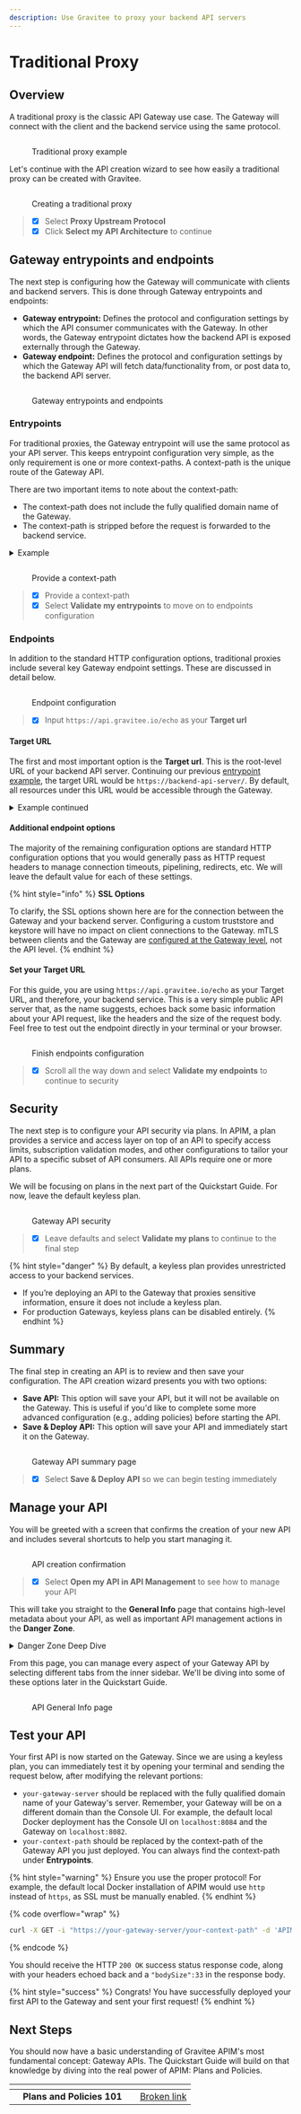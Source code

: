 ```yaml
---
description: Use Gravitee to proxy your backend API servers
---
```


# Traditional Proxy

## Overview

A traditional proxy is the classic API Gateway use case. The Gateway will connect with the client and the backend service using the same protocol.

<figure><img src="../../../.gitbook/assets/traditional proxy_overview.png" alt=""><figcaption><p>Traditional proxy example</p></figcaption></figure>

Let's continue with the API creation wizard to see how easily a traditional proxy can be created with Gravitee.

<figure><img src="../../../.gitbook/assets/traditional proxy.png" alt=""><figcaption><p>Creating a traditional proxy</p></figcaption></figure>

> * [x] Select **Proxy Upstream Protocol**
> * [x] Click **Select my API Architecture** to continue

## Gateway entrypoints and endpoints

The next step is configuring how the Gateway will communicate with clients and backend servers. This is done through Gateway entrypoints and endpoints:

* **Gateway entrypoint:** Defines the protocol and configuration settings by which the API consumer communicates with the Gateway. In other words, the Gateway entrypoint dictates how the backend API is exposed externally through the Gateway.&#x20;
* **Gateway endpoint:** Defines the protocol and configuration settings by which the Gateway API will fetch data/functionality from, or post data to, the backend API server.

<figure><img src="../../../.gitbook/assets/traditional proxy_gateway.png" alt=""><figcaption><p>Gateway entrypoints and endpoints</p></figcaption></figure>

### Entrypoints&#x20;

For traditional proxies, the Gateway entrypoint will use the same protocol as your API server. This keeps entrypoint configuration very simple, as the only requirement is one or more context-paths. A context-path is the unique route of the Gateway API.

There are two important items to note about the context-path:

* The context-path does not include the fully qualified domain name of the Gateway.&#x20;
* The context-path is stripped before the request is forwarded to the backend service.

<details>

<summary>Example</summary>

Let's say we provided a context-path of `/qs-traditional-api`. Once the API is fully configured and deployed to the Gateway, API consumers can reach the API at `https://apim-gateway-server/qs-traditional-api`. Now, if the consumer sends the following HTTP request to the Gateway:

```
GET https://apim-gateway-server/qs-traditional-api/orders
```

Then the backend API server will receive the following request:

```
GET https://backend-api-server/orders
```

</details>

<figure><img src="../../../.gitbook/assets/traditional proxy_context path.png" alt=""><figcaption><p>Provide a context-path</p></figcaption></figure>

> * [x] Provide a context-path
> * [x] Select **Validate my entrypoints** to move on to endpoints configuration

### Endpoints

In addition to the standard HTTP configuration options, traditional proxies include several key Gateway endpoint settings. These are discussed in detail below.

<figure><img src="../../../.gitbook/assets/traditional proxy_endpoint config.png" alt=""><figcaption><p>Endpoint configuration</p></figcaption></figure>

> * [x] Input `https://api.gravitee.io/echo` as your **Target url**

#### Target URL

The first and most important option is the **Target url**. This is the root-level URL of your backend API server. Continuing our previous [entrypoint example](traditional-proxy.md#example), the target URL would be `https://backend-api-server/`. By default, all resources under this URL would be accessible through the Gateway.&#x20;

<details>

<summary>Example continued</summary>

Let's imagine your backend API server, `https://backend-api-server/`, has two resources: `orders` and `customers`. After setting the Gateway API's target URL to `https://backend-api-server/`, an API consumer would send API requests to the following URLs to reach these resources through the Gateway:&#x20;

* Access the `orders/1` resource at `https://apim-gateway-server/unique-path/orders/1`
* Access the `customers/1` resource at `https://apim-gateway-server/unique-path/customers/1`

</details>

#### Additional endpoint options

The majority of the remaining configuration options are standard HTTP configuration options that you would generally pass as HTTP request headers to manage connection timeouts, pipelining, redirects, etc. We will leave the default value for each of these settings.

{% hint style="info" %}
**SSL Options**

To clarify, the SSL options shown here are for the connection between the Gateway and your backend server. Configuring a custom truststore and keystore will have no impact on client connections to the Gateway. mTLS between clients and the Gateway are [configured at the Gateway level](../../configuration/the-gravitee-api-gateway/environment-variables-system-properties-and-the-gravitee.yaml-file.md), not the API level.
{% endhint %}

#### Set your Target URL

For this guide, you are using `https://api.gravitee.io/echo` as your Target URL, and therefore, your backend service. This is a very simple public API server that, as the name suggests, echoes back some basic information about your API request, like the headers and the size of the request body. Feel free to test out the endpoint directly in your terminal or your browser.

<figure><img src="../../../.gitbook/assets/traditional proxy_finish config.png" alt=""><figcaption><p>Finish endpoints configuration</p></figcaption></figure>

> * [x] Scroll all the way down and select **Validate my endpoints** to continue to security

## Security

The next step is to configure your API security via plans. In APIM, a plan provides a service and access layer on top of an API to specify access limits, subscription validation modes, and other configurations to tailor your API to a specific subset of API consumers. All APIs require one or more plans.

We will be focusing on plans in the next part of the Quickstart Guide. For now, leave the default keyless plan.

<figure><img src="../../../.gitbook/assets/traditional proxy_security.png" alt=""><figcaption><p>Gateway API security</p></figcaption></figure>

> * [x] Leave defaults and select **Validate my plans** to continue to the final step

{% hint style="danger" %}
By default, a keyless plan provides unrestricted access to your backend services.&#x20;

* If you’re deploying an API to the Gateway that proxies sensitive information, ensure it does not include a keyless plan.
* For production Gateways, keyless plans can be disabled entirely.
{% endhint %}

## Summary

The final step in creating an API is to review and then save your configuration. The API creation wizard presents you with two options:

* **Save API:** This option will save your API, but it will not be available on the Gateway. This is useful if you'd like to complete some more advanced configuration (e.g., adding policies) before starting the API.&#x20;
* **Save & Deploy API:** This option will save your API and immediately start it on the Gateway.

<figure><img src="../../../.gitbook/assets/traditional proxy_summary.png" alt=""><figcaption><p>Gateway API summary page</p></figcaption></figure>

> * [x] Select **Save & Deploy API** so we can begin testing immediately

## Manage your API

You will be greeted with a screen that confirms the creation of your new API and includes several shortcuts to help you start managing it.

<figure><img src="../../../.gitbook/assets/traditional proxy_confirmation.png" alt=""><figcaption><p>API creation confirmation</p></figcaption></figure>

> * [x] Select **Open my API in API Management** to see how to manage your API

This will take you straight to the **General Info** page that contains high-level metadata about your API, as well as important API management actions in the **Danger Zone**.

<details>

<summary>Danger Zone Deep Dive</summary>

The **Danger Zone** should be self-descriptive. Use these actions with caution in production.

Below is a short summary of the different actions, each of which alters the state of your API. Some of these may not make sense until you complete the entire Quickstart Guide, so you may want to reference this later.

* **Stop the API/Start the API:** This action behaves like a toggle, stopping an active API or starting an inactive API. When stopped, all requests to the API will result in the client receiving an HTTP `404 Not Found` response status code.
* **Publish the API/Unpublish the API:** This action behaves like a toggle, publishing an unpublished API or unpublishing a published API. Publishing makes the API visible to members in the Developer Portal (also commonly referred to as an API catalog).
* **Make Public/Make Private:** This action behaves like a toggle, but only impacts published APIs. By default, published APIs can only be seen in the Developer Portal by members of that API. Making a published API public allows anybody with access to the Developer Portal to see the API.
* **Deprecate:** This action permanently blocks any new subscription requests. However, active subscriptions will continue to function unless the API is stopped or deleted.
* **Delete:** This action permanently deletes an API. To delete an API, it must be stopped and all plans must be deleted.

</details>

From this page, you can manage every aspect of your Gateway API by selecting different tabs from the inner sidebar. We'll be diving into some of these options later in the Quickstart Guide.

<figure><img src="../../../.gitbook/assets/traditional proxy_general.png" alt=""><figcaption><p>API General Info page</p></figcaption></figure>

## Test your API

Your first API is now started on the Gateway. Since we are using a keyless plan, you can immediately test it by opening your terminal and sending the request below, after modifying the relevant portions:

* `your-gateway-server` should be replaced with the fully qualified domain name of your Gateway's server. Remember, your Gateway will be on a different domain than the Console UI. For example, the default local Docker deployment has the Console UI on `localhost:8084` and the Gateway on `localhost:8082`.
* `your-context-path` should be replaced by the context-path of the Gateway API you just deployed. You can always find the context-path under **Entrypoints**.

{% hint style="warning" %}
Ensure you use the proper protocol! For example, the default local Docker installation of APIM would use `http` instead of `https`, as SSL must be manually enabled.&#x20;
{% endhint %}

{% code overflow="wrap" %}
```sh
curl -X GET -i "https://your-gateway-server/your-context-path" -d 'APIM Quickstart Guide=Hello World'
```
{% endcode %}

You should receive the HTTP `200 OK` success status response code, along with your headers echoed back and a `"bodySize":33` in the response body.

{% hint style="success" %}
Congrats! You have successfully deployed your first API to the Gateway and sent your first request!
{% endhint %}

## Next Steps

You should now have a basic understanding of Gravitee APIM's most fundamental concept: Gateway APIs. The Quickstart Guide will build on that knowledge by diving into the real power of APIM: Plans and Policies.

<table data-card-size="large" data-view="cards"><thead><tr><th></th><th></th><th></th><th data-hidden data-card-target data-type="content-ref"></th></tr></thead><tbody><tr><td></td><td><strong>Plans and Policies 101</strong></td><td></td><td><a href="broken-reference">Broken link</a></td></tr></tbody></table>
